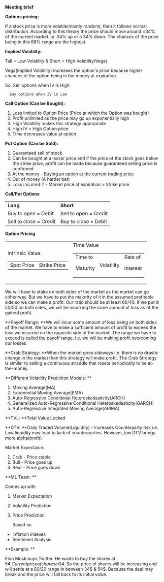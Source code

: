 **Meeting brief**

**Options pricing:**

If a stock price is more volatile(mostly random), then it follows normal distribution. According to this theory the price should move around ±34% of the current market i.e. 34% up or a 34% down. The chances of the price being in this 68% range are the highest. 

**Implied Volatility:**

Tall = Low Volatility & Short = High Volatility(Vega)

Vega(Implied Volatility) increases the option's price because higher chances of the option being in the money at expiration.

So, Sell options when IV is High

      Buy options when IV is Low 

**Call Option (Can be Bought):**



1. Loss limited to Option Price (Price at which the Option was bought)
2. Profit unlimited as the price may go up exponentially high
3. High Volatility makes this strategy appropriate
4. High IV = High Option price
5. Time decreases value at option

**Put Option (Can be Sold):**



1. Guaranteed sell of stock
2. Can be bought at a lesser price and if the price of the stock goes below the strike price, profit can be made because guaranteed selling price is confirmed
3. At the money - Buying an option at the current trading price
4. Out of money (A harder bet)
5. Loss incurred if - Market price at expiration > Strike price

**Call/Put Options**


<table>
  <tr>
   <td><strong>Long</strong>
   </td>
   <td><strong>Short</strong>
   </td>
  </tr>
  <tr>
   <td>Buy to open = Debit
   </td>
   <td>Sell to open = Credit
   </td>
  </tr>
  <tr>
   <td>Sell to close = Credit
   </td>
   <td>Buy to close = Debit
   </td>
  </tr>
</table>


**Option Pricing**


<table>
  <tr>
   <td>Intrinsic Value

<table>
  <tr>
   <td>Spot Price
   </td>
   <td>Strike Price
   </td>
  </tr>
</table>


   </td>
   <td>Time Value


<table>
  <tr>
   <td>Time to
<p>
Maturity
   </td>
   <td>Volatility
   </td>
   <td>Rate of 
<p>
Interest
   </td>
  </tr>
</table>


   </td>
  </tr>
</table>


We will have to stake on both sides of the market as the market can go either way. But we have to put the majority of it in the assumed profitable side so we can make a profit. Our ratio should be at least 60/40. If we put in 50/50 on both sides, we will be incurring the same amount of loss as of the gained profit.

**Payoff Range: **We will incur some amount of loss being on both sides of the market. We have to make a sufficient amount of profit to exceed the loss we incurred on the opposite side of the market. The range we have to exceed is called the payoff range, i.e. we will be making profit overcoming our losses.

**Crab Strategy: **When the market goes sideways i.e. there is no drastic change in the market then this strategy will make profit. The Crab Strategy is similar to selling a continuous straddle that resets periodically to be at-the-money.

**Different Volatility Prediction Models: **



1. Moving Average(MA)
2. Exponential Moving Average(EMA)
3. Auto-Regressive Conditional Heteroskedasticity(ARCH)
4. Generalized Auto-Regressive Conditional Heteroskedasticity(GARCH)
5. Auto-Regressive Integrated Moving Average(ARIMA)

**TVL: **Total Value Locked

**DTV: **Daily Traded Volume(Liquidity) - Increases Counterparty risk i.e. Low liquidity may lead to lack of counterparties. However, low DTV brings more alpha(profit)

Market Expectaion:



1. Crab - Price stable
2. Bull - Price goes up
3. Bear - Price goes down

**ML Team: **

Comes up with 



1. Market Expectation 
2. Volatility Prediction
3. Price Prediction

	Based on



* Inflation indexes
* Sentiment Analysis

**Example: **

Elon Musk buys Twitter. He wants to buy the shares at 54$. Current price of shares in 34$. So the price of shares will be increasing and will settle at a 80/20 range in between 34$ & 54$. Because the deal may break and the price will fall back to its initial value.

